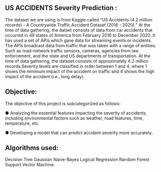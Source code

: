 

## US ACCIDENTS Severity Prediction :

The dataset we are using is from Kaggle called “US Accidents (4.2 million records) - A Countrywide Traffic Accident Dataset (2016 - 2020).” 
At the time of data gathering, the datset consists of data from car accidents that occurred in 49 states of America from February 2016 to December 2020.
It has used a set of APIs which gave data for streaming events or incidents. The APIs broadcast data from traffic that was taken with a range of entities.
Such as road-network traffic sensors, cameras, agencies from law enforcement, and the state and US departments of transportation. At the time of data gathering, 
the dataset consists of approximately 4.2 million records.Severity levels are classified in order between 1 and 4, where 1 shows the minimum impact of the accident 
on traffic and 4 shows the high impact of the accident (i.e., long delay).	

## Objective:							
The objective of this project is subcategorized as follows:					

●  Analyzing the essential features impacting the severity of accidents, including environmental factors such as weather, road features, time, temperature, etc.
 										
●  Developing a model that can predict accident severity more accurately. 

## Algorithms used:	

Decision Tree
Gaussian Naive-Bayes
Logical Regression
Random Forest
Support Vector Machine

